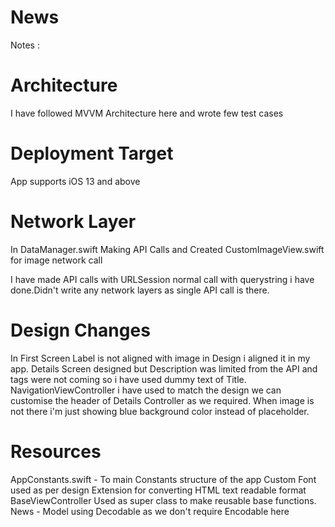 # News

Notes :

# Architecture
 I have followed MVVM Architecture here and wrote few test cases
 
# Deployment Target
  App supports iOS 13 and above
  
# Network Layer
In DataManager.swift Making API Calls and Created CustomImageView.swift for image network call

I have made API calls with URLSession normal call with querystring i have done.Didn't write any network layers as single API call is there.

# Design Changes
 In First Screen Label is not aligned with image in Design i aligned it in my app.
 Details Screen designed but Description was limited from the API and tags were not coming so i have used dummy text of Title.
 NavigationViewController i have used to match the design we can customise the header of Details Controller as we required.
 When image is not there i'm just showing blue background color instead of placeholder.
 
 # Resources 
 AppConstants.swift - To main Constants structure of the app
 Custom Font used as per design 
 Extension for converting HTML text readable format
 BaseViewController Used as super class to make reusable base functions.
 News - Model using Decodable as we don't require Encodable here
